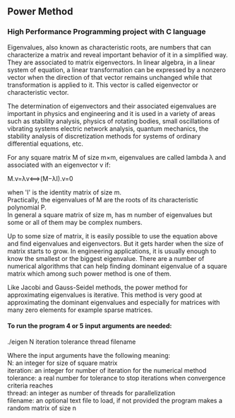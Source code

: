 ## Power Method
### High Performance Programming project with C language

Eigenvalues, also known as characteristic roots, are numbers that can characterize a matrix and
reveal important behavior of it in a simplified way.
They are associated to matrix eigenvectors. In linear algebra, in a linear system of equation, a linear
transformation can be expressed by a nonzero vector when the direction of that vector remains
unchanged while that transformation is applied to it. This vector is called eigenvector or
characteristic vector.

The determination of eigenvectors and their associated eigenvalues are important in physics and
engineering and it is used in a variety of areas such as stability analysis, physics of rotating bodies,
small oscillations of vibrating systems electric network analysis, quantum mechanics, the
stability analysis of discretization methods for systems of ordinary differential equations, etc.

For any square matrix M of size m×m, eigenvalues are called lambda λ and associated with an
eigenvector v if:

M.v=λv⟺(M−λI).v=0

when 'I' is the identity matrix of size m.  
Practically, the eigenvalues of M are the roots of its characteristic polynomial P.  
In general a square matrix of size m, has m number of eigenvalues but some or all of them may be
complex numbers.

Up to some size of matrix, it is easily possible to use the equation above and find eigenvalues and
eigenvectors. But it gets harder when the size of matrix starts to grow. In engineering applications,
it is usually enough to know the smallest or the biggest eigenvalue. There are a number of
numerical algorithms that can help finding dominant eigenvalue of a square matrix which among
such power method is one of them.

Like Jacobi and Gauss-Seidel methods, the power method for approximating eigenvalues is
iterative. This method is very good at approximating the dominant eigenvalues and especially
for matrices with many zero elements for example sparse matrices.

####  To run the program 4 or 5 input arguments are needed:
./eigen N iteration tolerance thread filename

Where the input arguments have the following meaning:  
N: an integer for size of square matrix  
iteration: an integer for number of iteration for the numerical method  
tolerance: a real number for tolerance to stop iterations when convergence criteria reaches  
thread: an integer as number of threads for parallelization  
filename: an optional text file to load, if not provided the program makes a random matrix of size n  
